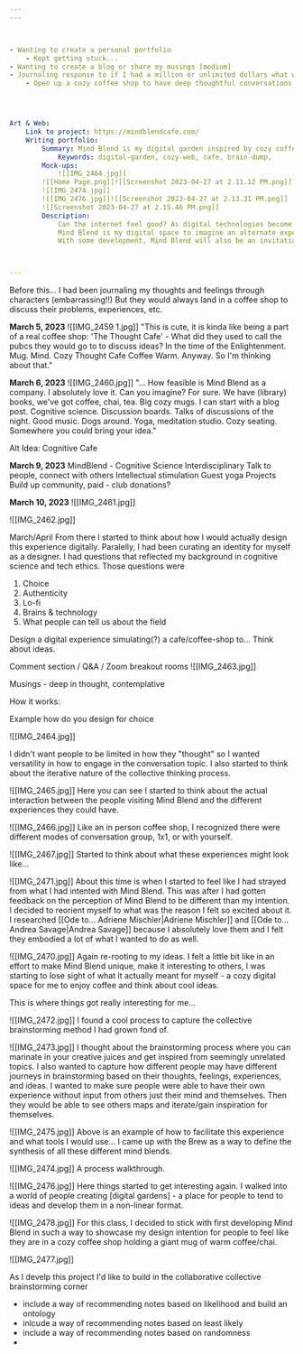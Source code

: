 ```yaml
---
---



- Wanting to create a personal portfolio 
	- Kept getting stuck...
- Wanting to create a blog or share my musings [medium]
- Journaling response to if I had a million or unlimited dollars what would I do?
	- Open up a cozy coffee shop to have deep thoughtful conversations about the mind and any interesting topics (cognitive club, thought cafe?)




Art & Web: 
	Link to project: https://mindblendcafe.com/
	Writing portfolio: 
		Summary: Mind Blend is my digital garden inspired by cozy coffeeshops to explore, connect, and evolve ideas into insights. 
			Keywords: digital-garden, cozy-web, cafe, brain-dump, 
		Mock-ups: 
			![[IMG_2464.jpg]]
		![[Home Page.png]]![[Screenshot 2023-04-27 at 2.11.12 PM.png]]
		![[IMG_2474.jpg]]
		![[IMG_2476.jpg]]![[Screenshot 2023-04-27 at 2.13.31 PM.png]]
		![[Screenshot 2023-04-27 at 2.15.46 PM.png]]
		Description: 
			Can the internet feel good? As digital technologies become integrated in almost every aspect of our lives, there is an interesting trend of rising exhaustion and anxiety. Many are finding refuge by disconnecting, returning to unplugged spaces like private journals or a cabin in the woods ([waldenponding](https://www.econtalk.org/venkatesh-rao-on-waldenponding/)) to escape from apps and technologies meant to boost productivity and connection.
			Mind Blend is my digital space to imagine an alternate experience of the internet to explore, connect, and evolve. One that is calm, kind, fun, and evokes awe and inspiration. It is modeled after a community of people curating "[digital gardens](https://maggieappleton.com/garden-history)" and "cozy internet" corners as spaces to think, reflect, and grow as a response to the chaotic stressful nature of the web. 
			With some development, Mind Blend will also be an invitation to others to join me in my cozy "digital thought cafe" to blend thoughts, feelings, ideas, and experiences to extract meaningful insights. My vision is that people start with a topic or question and feel encouraged to brain dump all their thoughts in a mindmap-like environment. Once they release their thoughts, they can look at others’ mind maps and may make new connections to their own. They may choose to go through this process as many times as they please but at the end, are asked to extract insights and make a "brew" of their ideas. The format of the ideas is open, and includes text, images, videos, gifs, and so on.



---
```

Before this... I had been journaling my thoughts and feelings through characters (embarrassing!!) But they would always land in a coffee shop to discuss their problems, experiences, etc. 

**March 5, 2023**
![[IMG_2459 1.jpg]]
	"This is cute, it is kinda like being a part of a real coffee shop: 
		'The Thought Cafe' - What did they used to call the pubcs they would go to to discuss ideas? In the time of the Enlightenment.
		Mug. Mind. Cozy Thought Cafe Coffee Warm.
		Anyway. So I'm thinking about that."

**March 6, 2023**
![[IMG_2460.jpg]]
	"... How feasible is Mind Blend as a company. I absolutely love it. Can you imagine? For sure. We have (library) books, we've got coffee, chai, tea. Big cozy mugs. I can start with a blog post. Cognitive science. Discussion boards. Talks of discussions of the night. Good music. Dogs around. Yoga, meditation studio. Cozy seating. Somewhere you could bring your idea."

Alt Idea: Cognitive Cafe

**March 9, 2023**
MindBlend - Cognitive Science Interdisciplinary 
	Talk to people, connect with others
	Intellectual stimulation 
	Guest yoga
	Projects
	Build up community, paid - club donations?


**March 10, 2023**
![[IMG_2461.jpg]]


 ![[IMG_2462.jpg]]

March/April
From there I started to think about how I would actually design this experience digitally. 
Paralelly, I had been curating an identity for myself as a designer. I had questions that reflected my background in cognitive science and tech ethics. Those questions were 
1. Choice 
2. Authenticity
3. Lo-fi
4. Brains & technology 
5. What people can tell us about the field 

Design a digital experience simulating(?) a cafe/coffee-shop to... 
	Think about ideas. 

Comment section / Q&A / Zoom breakout rooms 
![[IMG_2463.jpg]]


Musings - deep in thought, contemplative

How it works: 



Example how do you design for choice



![[IMG_2464.jpg]]

I didn't want people to be limited in how they "thought" so I wanted versatility in how to engage in the conversation topic. I also started to think about the iterative nature of the collective thinking process.


![[IMG_2465.jpg]]
Here you can see I started to think about the actual interaction between the people visiting Mind Blend and the different experiences they could have.



![[IMG_2466.jpg]]
Like an in person coffee shop, I recognized there were different modes of conversation group, 1x1, or with yourself. 




![[IMG_2467.jpg]]
Started to think about what these experiences might look like... 






![[IMG_2471.jpg]]
About this time is when I started to feel like I had strayed from what I had intented with Mind Blend. This was after I had gotten feedback on the perception of Mind Blend to be different than my intention. I decided to reorient myself to what was the reason I felt so excited about it. 
	I researched [[Ode to... Adriene Mischler|Adriene Mischler]] and [[Ode to... Andrea Savage|Andrea Savage]] because I absolutely love them and I felt they embodied a lot of what I wanted to do as well. 



![[IMG_2470.jpg]]
Again re-rooting to my ideas. I felt a little bit like in an effort to make Mind Blend unique, make it interesting to others, I was starting to lose sight of what it actually meant for myself - a cozy digital space for me to enjoy coffee and think about cool ideas. 

This is where things got really interesting for me...




![[IMG_2472.jpg]]
I found a cool process to capture the collective brainstorming method I had grown fond of. 



![[IMG_2473.jpg]]
I thought about the brainstorming process where you can marinate in your creative juices and get inspired from seemingly unrelated topics. I also wanted to capture how different people may have different journeys in brainstorming based on their thoughts, feelings, experiences, and ideas. I wanted to make sure people were able to have their own experience without input from others just their mind and themselves. Then they would be able to see others maps and iterate/gain inspiration for themselves.




![[IMG_2475.jpg]]
Above is an example of how to facilitate this experience and what tools I would use... I came up with the Brew as a way to define the synthesis of all these different mind blends.




![[IMG_2474.jpg]]
A process walkthrough.





![[IMG_2476.jpg]]
Here things started to get interesting again. I walked into a world of people creating [digital gardens] - a place for people to tend to ideas and develop them in a non-linear format. 


![[IMG_2478.jpg]]
For this class, I decided to stick with first developing Mind Blend in such a way to showcase my design intention for people to feel like they are in a cozy coffee shop holding a giant mug of warm coffee/chai. 


![[IMG_2477.jpg]]

As I develp this project I'd like to build in the collaborative collective brainstorming corner
- include a way of recommending notes based on likelihood and build an ontology
- inlcude a way of recommending notes based on least likely 
- include a way of recommending notes based on randomness
- 

